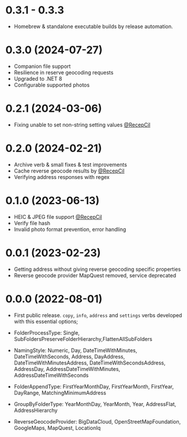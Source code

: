 # 0.3.1 - 0.3.3
- Homebrew & standalone executable builds by release automation.

# 0.3.0 (2024-07-27)

- Companion file support
- Resilience in reserve geocoding requests
- Upgraded to .NET 8
- Configurable supported photos

# 0.2.1 (2024-03-06)

- Fixing unable to set non-string setting values [@RecepCil](https://github.com/RecepCil)

# 0.2.0 (2024-02-21)

- Archive verb & small fixes & test improvements
- Cache reverse geocode results by [@RecepCil](https://github.com/RecepCil)
- Verifying address responses with regex

# 0.1.0 (2023-06-13)

- HEIC & JPEG file support [@RecepCil](https://github.com/RecepCil)
- Verify file hash
- Invalid photo format prevention, error handling

# 0.0.1 (2023-02-23)

- Getting address without giving reverse geocoding specific properties
- Reverse geocode provider MapQuest removed, service deprecated

# 0.0.0 (2022-08-01)

- First public release.
`copy`, `info`, `address` and `settings` verbs developed
  with this essential options;

- FolderProcessType: Single, SubFoldersPreserveFolderHierarchy,FlattenAllSubFolders

- NamingStyle: Numeric, Day, DateTimeWithMinutes, DateTimeWithSeconds, Address, DayAddress, DateTimeWithMinutesAddress, DateTimeWithSecondsAddress, AddressDay, AddressDateTimeWithMinutes, AddressDateTimeWithSeconds

- FolderAppendType: FirstYearMonthDay, FirstYearMonth, FirstYear, DayRange, MatchingMinimumAddress

- GroupByFolderType: YearMonthDay, YearMonth, Year, AddressFlat, AddressHierarchy

- ReverseGeocodeProvider: BigDataCloud, OpenStreetMapFoundation, GoogleMaps, MapQuest, LocationIq
